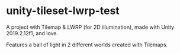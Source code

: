 # unity-tileset-lwrp-test

A project with Tilemap & LWRP (for 2D illumination), made with Unity 2019.2.12f1, and love.

Features a ball of light in 2 different worlds created with Tilemaps.
